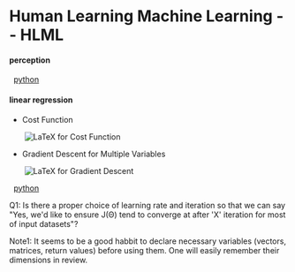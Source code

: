 # Human Learning Machine Learning -- HLML
#### perception 
&nbsp; [python](https://github.com/zjn0505/ML/blob/master/Python/perceptron.py)

#### linear regression
- Cost Function

&nbsp;&nbsp;&nbsp;&nbsp;&nbsp;&nbsp; ![LaTeX for Cost Function](http://www.sciweavers.org/upload/Tex2Img_1492691651/render.png)
- Gradient Descent for Multiple Variables

&nbsp;&nbsp;&nbsp;&nbsp;&nbsp;&nbsp; ![LaTeX for Gradient Descent](http://www.sciweavers.org/upload/Tex2Img_1492581297/render.png)

<!--- LaTeX generated in http://www.sciweavers.org/free-online-latex-equation-editor -->
<!--- (\theta_j := \theta_j - \alpha \frac{1}{m}\sum_{i=1}^{m}(h_\theta(x^{(i)}-y^{(i)})x_j^{(i)})) -->

&nbsp; [python](https://github.com/zjn0505/ML/blob/master/Python/gradient_descent.py)

Q1: Is there a proper choice of learning rate and iteration so that we can say "Yes, we'd like to ensure J(Θ) tend to converge at after 'X' iteration for most of input datasets"?

Note1: It seems to be a good habbit to declare necessary variables (vectors, matrices, return values) before using them. One will easily remember their dimensions in review.
